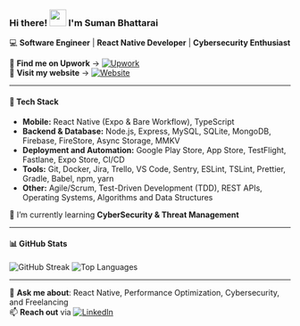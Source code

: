 ### Hi there! <img src="https://raw.githubusercontent.com/MartinHeinz/MartinHeinz/master/wave.gif" width="30px"> I'm Suman Bhattarai  
💻 **Software Engineer** | **React Native Developer** | **Cybersecurity Enthusiast**  

🔹 **Find me on Upwork** → [![Upwork](https://img.shields.io/badge/Upwork-4CAF50?style=flat&logo=upwork&logoColor=white)](https://www.upwork.com/freelancers/~013bf0c56a31df32ca)  
🔹 **Visit my website** → [![Website](https://img.shields.io/badge/Website-000000?style=flat&logo=Google-Chrome&logoColor=white)](https://ersuman.com/)

---

#### 🚀 Tech Stack
- **Mobile:** React Native (Expo & Bare Workflow), TypeScript  
- **Backend & Database:** Node.js, Express, MySQL, SQLite, MongoDB, Firebase, FireStore, Async Storage, MMKV
- **Deployment and Automation:** Google Play Store, App Store, TestFlight, Fastlane, Expo Store, CI/CD
- **Tools:** Git, Docker, Jira, Trello, VS Code, Sentry, ESLint, TSLint, Prettier, Gradle, Babel, npm, yarn
- **Other:** Agile/Scrum, Test-Driven Development (TDD), REST APIs, Operating Systems, Algorithms and Data Structures

🌱 I’m currently learning **CyberSecurity & Threat Management**

---

#### 📊 GitHub Stats
![GitHub Streak](https://github-readme-streak-stats.herokuapp.com/?user=sumanbhattarai&theme=dark) 
![Top Languages](https://github-readme-stats.vercel.app/api/top-langs/?username=sumanbhattarai&layout=compact&theme=dark&langs_count=10)  
 
---

💬 **Ask me about**: React Native, Performance Optimization, Cybersecurity, and Freelancing  
📫 **Reach out** via [![LinkedIn](https://img.shields.io/badge/LinkedIn-0A66C2?style=flat&logo=linkedin&logoColor=white)](https://www.linkedin.com/in/ersumanbhattarai/)
